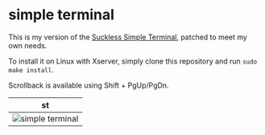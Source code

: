 # simple terminal

This is my version of the [Suckless Simple Terminal](https://st.suckless.org/), patched to meet my own needs.

To install it on Linux with Xserver, simply clone this repository and run 
`sudo make install`.

Scrollback is available using Shift + PgUp/PgDn.

| st |
|--|
| ![simple terminal](https://i.imgur.com/NVkhGob.png) |

